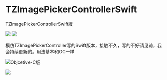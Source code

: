 
# TZImagePickerControllerSwift
TZImagePickerControllerSwift版

![](https://img.shields.io/badge/pod-1.0.0-blue.svg)
![](https://img.shields.io/badge/swift-4X-orange.svg)

模仿TZImagePickerController写的Swift版本，接触不久，写的不好请见谅，我会持续更新的。用法基本和OC一样

![Objcetive-C版](https://github.com/banchichen/TZImagePickerController)

![](https://github.com/tanhuang/TZImagePickerControllerSwift/blob/master/2018-03-23%2010_36_28.gif)
